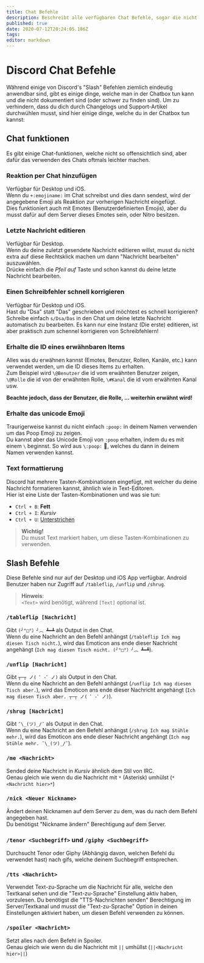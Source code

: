 ```yaml
---
title: Chat Befehle
description: Beschreibt alle verfügbaren Chat Befehle, sogar die nicht offensichtlichen/nicht dokumentierten
published: true
date: 2020-07-12T20:24:05.186Z
tags: 
editor: markdown
---
```


# Discord Chat Befehle
Während einige von Discord's "Slash" Befehlen ziemlich eindeutig anwendbar sind, gibt es einige dinge, welche man in der Chatbox tun kann und die nicht dokumentiert sind (oder schwer zu finden sind). Um zu verhindern, dass du dich durch Changelogs und Support-Artikel durchwühlen musst, sind hier einige dinge, welche du in der Chatbox tun kannst:

## Chat funktionen
Es gibt einige Chat-funktionen, welche nicht so offensichtlich sind, aber dafür das verwenden des Chats oftmals leichter machen.

### Reaktion per Chat hinzufügen
Verfügbar für Desktop und iOS.  
Wenn du `+:emojiname:` im Chat schreibst und dies dann sendest, wird der angegebene Emoji als Reaktion zur vorherigen Nachricht eingefügt.  
Dies funktioniert auch mit Emotes (Benutzerdefinierten Emojis), aber du musst dafür auf dem Server dieses Emotes sein, oder Nitro besitzen.

### Letzte Nachricht editieren
Verfügbar für Desktop.  
Wenn du deine zuletzt gesendete Nachricht editieren willst, musst du nicht extra auf diese Rechtsklick machen um dann "Nachricht bearbeiten" auszuwählen.  
Drücke einfach die *Pfeil auf* Taste und schon kannst du deine letzte Nachricht bearbeiten.

### Einen Schreibfehler schnell korrigieren
Verfügbar für Desktop und iOS.  
Hast du "Dsa" statt "Das" geschrieben und möchtest es schnell korrigieren? Schreibe einfach `s/Dsa/Das` in den Chat um deine letzte Nachricht automatisch zu bearbeiten. Es kann nur eine Instanz (Die erste) editieren, ist aber praktisch zum schennel korrigieren von Schreibfehlern!

### Erhalte die ID eines erwähnbaren Items
Alles was du erwähnen kannst (Emotes, Benutzer, Rollen, Kanäle, etc.) kann verwendet werden, um die ID dieses Items zu erhalten.  
Zum Beispiel wird `\@Benutzer` die id vom erwähnten Benutzer zeigen, `\@Rolle` die id von der erwähnten Rolle, `\#Kanal` die id vom erwähnten Kanal usw.

**Beachte jedoch, dass der Benutzer, die Rolle, ... weiterhin erwähnt wird!**

### Erhalte das unicode Emoji
Traurigerweise kannst du nicht einfach `:poop:` in deinem Namen verwenden um das Poop Emoji zu zeigen.  
Du kannst aber das Unicode Emoji von `:poop` erhalten, indem du es mit einem `\` beginnst. So wird aus `\:poop:` 💩, welches du dann in deinem Namen verwenden kannst.

### Text formattierung
Discord hat mehrere Tasten-Kombinationen eingefügt, mit welcher du deine Nachricht formatieren kannst, ähnlich wie in Text-Editoren.  
Hier ist eine Liste der Tasten-Kombinationen und was sie tun:
- `Ctrl + B`: **Fett**
- `Ctrl + I`: *Kursiv*
- `Ctrl + U`: <u>Unterstrichen</u>

> **Wichtig!**  
> Du musst Text markiert haben, um diese Tasten-Kombinationen zu verwenden.

## Slash Befehle
Diese Befehle sind nur auf der Desktop und iOS App verfügbar. Android Benutzer haben nur Zugriff auf `/tableflip`, `/unflip` und `/shrug`.

> **Hinweis**:  
> `<Text>` wird benötigt, während `[Text]` optional ist.

### `/tableflip [Nachricht]`
Gibt `(╯°□°）╯︵ ┻━┻` als Output in den Chat.  
Wenn du eine Nachricht an den Befehl anhängst (`/tableflip Ich mag diesen Tisch nicht.`), wird das Emoticon ans ende dieser Nachricht angehängt (`Ich mag diesen Tisch nicht. (╯°□°）╯︵ ┻━┻`).

### `/unflip [Nachricht]`
Gibt `┬─┬ ノ( ゜-゜ノ)` als Output in den Chat.  
Wenn du eine Nachricht an den Befehl anhängst (`/unflip Ich mag diesen Tisch aber.`), wird das Emoticon ans ende dieser Nachricht angehängt (`Ich mag diesen Tisch aber. ┬─┬ ノ( ゜-゜ノ)`).

### `/shrug [Nachricht]`
Gibt `¯\_(ツ)_/¯` als Output in den Chat.  
Wenn du eine Nachricht an den Befehl anhängst (`/shrug Ich mag Stühle mehr.`), wird das Emoticon ans ende dieser Nachricht angehängt (`Ich mag Stühle mehr. ¯\_(ツ)_/¯`).

### `/me <Nachricht>`
Sended deine Nachricht in *Kursiv* ähnlich dem Stil von IRC.  
Genau gleich wie wenn du die Nachricht mit `*` (Asterisk) umhülst (`*<Nachricht hier>*`)

### `/nick <Neuer Nickname>`
Ändert deinen Nicknamen auf dem Server zu dem, was du nach dem Befehl angegeben hast.  
Du benötigst "Nickname ändern" Berechtigung auf dem Server.

### `/tenor <Suchbegriff>` und `/giphy <Suchbegriff>`
Durchsucht Tenor oder Giphy (Abhängig davon, welchen Befehl du verwendet hast) nach gifs, welche deinem Suchbegriff entsprechen.

### `/tts <Nachricht>`
Verwendet Text-zu-Sprache um die Nachricht für alle, welche den Textkanal sehen und die "Text-zu-Sprache" Einstellung aktiv haben, vorzulesen.
Du benötigst die "TTS-Nachrichten senden" Berechtigung im Server/Textkanal und musst die "Text-zu-Sprache" Option in deinen Einstellungen aktiviert haben, um diesen Befehl verwenden zu können.

### `/spoiler <Nachricht>`
Setzt alles nach dem Befehl in Spoiler.  
Genau gleich wie wenn du die Nachricht mit `||` umhüllst (`||<Nachricht hier>||`)